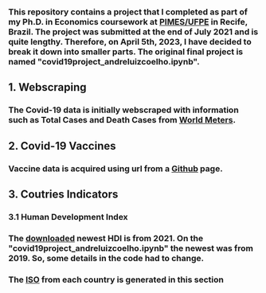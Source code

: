 ### This repository contains a project that I completed as part of my Ph.D. in Economics coursework at [PIMES/UFPE](https://sites.google.com/view/pimes/principal) in Recife, Brazil. The project was submitted at the end of July 2021 and is quite lengthy. Therefore, on April 5th, 2023, I have decided to break it down into smaller parts. The original final project is named "covid19project_andreluizcoelho.ipynb".

## 1. Webscraping 
### The Covid-19 data is initially webscraped with information such as Total Cases and Death Cases from [World Meters](https://www.worldometers.info/coronavirus/). 


## 2. Covid-19 Vaccines
### Vaccine data is acquired using url from a [Github](https://raw.githubusercontent.com/owid/covid-19-data/master/public/data/vaccinations/vaccinations.csv) page.

## 3. Coutries Indicators 
### 3.1 Human Development Index
### The [downloaded](https://hdr.undp.org/data-center/human-development-index#/indicies/HDI) newest HDI is from 2021. On the "covid19project_andreluizcoelho.ipynb" the newest was from 2019. So, some details in the code had to change.
### The [ISO](https://www.iso.org/standards.html) from each country is generated in this section
